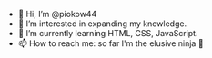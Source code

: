 - 👋 Hi, I’m @piokow44
- 👀 I’m interested in expanding my knowledge. 
- 🌱 I’m currently learning HTML, CSS, JavaScript.
- 📫 How to reach me: so far I'm the elusive ninja 🥷

<!---
piokow44/piokow44 is a ✨ special ✨ repository because its `README.md` (this file) appears on your GitHub profile.
You can click the Preview link to take a look at your changes.
--->
